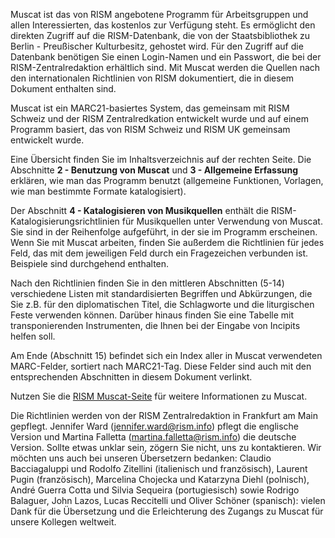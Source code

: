 Muscat ist das von RISM angebotene Programm für Arbeitsgruppen und allen Interessierten, das kostenlos zur Verfügung steht. Es ermöglicht den direkten Zugriff auf die RISM-Datenbank, die von der Staatsbibliothek zu Berlin - Preußischer Kulturbesitz, gehostet wird. Für den Zugriff auf die Datenbank benötigen Sie einen Login-Namen und ein Passwort, die bei der RISM-Zentralredaktion erhältlich sind. Mit Muscat werden die Quellen nach den internationalen Richtlinien von RISM dokumentiert, die in diesem Dokument enthalten sind.  
  
Muscat ist ein MARC21-basiertes System, das gemeinsam mit RISM Schweiz und der RISM Zentralredkation entwickelt wurde und auf einem Programm basiert, das von RISM Schweiz und RISM UK gemeinsam entwickelt wurde.  
  
Eine Übersicht finden Sie im Inhaltsverzeichnis auf der rechten Seite. Die Abschnitte **2 - Benutzung von Muscat** und **3 - Allgemeine Erfassung** erklären, wie man das Programm benutzt (allgemeine Funktionen, Vorlagen, wie man bestimmte Formate katalogisiert).  
  
Der Abschnitt **4 - Katalogisieren von Musikquellen** enthält die RISM-Katalogisierungsrichtlinien für Musikquellen unter Verwendung von Muscat. Sie sind in der Reihenfolge aufgeführt, in der sie im Programm erscheinen. Wenn Sie mit Muscat arbeiten, finden Sie außerdem die Richtlinien für jedes Feld, das mit dem jeweiligen Feld durch ein Fragezeichen verbunden ist. Beispiele sind durchgehend enthalten.  
  
Nach den Richtlinien finden Sie in den mittleren Abschnitten (5-14) verschiedene Listen mit standardisierten Begriffen und Abkürzungen, die Sie z.B. für den diplomatischen Titel, die Schlagworte und die liturgischen Feste verwenden können. Darüber hinaus finden Sie eine Tabelle mit transponierenden Instrumenten, die Ihnen bei der Eingabe von Incipits helfen soll.  
  
Am Ende (Abschnitt 15) befindet sich ein Index aller in Muscat verwendeten MARC-Felder, sortiert nach MARC21-Tag. Diese Felder sind auch mit den entsprechenden Abschnitten in diesem Dokument verlinkt.

Nutzen Sie die [RISM Muscat-Seite](http://www.rism.info/en/community/muscat.html) für weitere Informationen zu Muscat.  

  

Die Richtlinien werden von der RISM Zentralredaktion in Frankfurt am Main gepflegt. Jennifer Ward (jennifer.ward@rism.info) pflegt die englische Version und Martina Falletta (martina.falletta@rism.info) die deutsche Version. Sollte etwas unklar sein, zögern Sie nicht, uns zu kontaktieren. Wir möchten uns auch bei unseren Übersetzern bedanken: Claudio Bacciagaluppi und Rodolfo Zitellini (italienisch und französisch), Laurent Pugin (französisch), Marcelina Chojecka und Katarzyna Diehl (polnisch), André Guerra Cotta und Silvia Sequeira (portugiesisch) sowie Rodrigo Balaguer, John Lazos, Lucas Reccitelli und Oliver Schöner (spanisch): vielen Dank für die Übersetzung und die Erleichterung des Zugangs zu Muscat für unsere Kollegen weltweit.